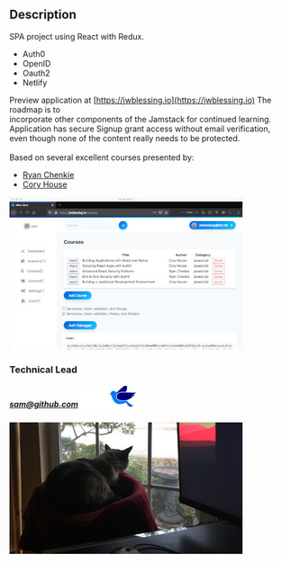 ## Description

SPA project using React with Redux.

- Auth0
- OpenID
- Oauth2
- Netlify

Preview application at [https://jwblessing.io](https://jwblessing.io) The roadmap is to 
<br/>incorporate other components of the Jamstack for continued learning. 
<br/>Application has secure Signup grant access without email verification, 
<br/>even though none of the content really needs to be protected.
<br/>
<br/>Based on several excellent courses presented by:

- [Ryan Chenkie](https://github.com/chenkie)
- [Cory House](https://github.com/coryhouse)

![Courses page](docs/courses-page.jpg)

### Technical Lead
##### sam@github.com ![Bird](docs/bird-flip.png)
![Bird bath](docs/bird-bath.jpg)
<br />
<br />
